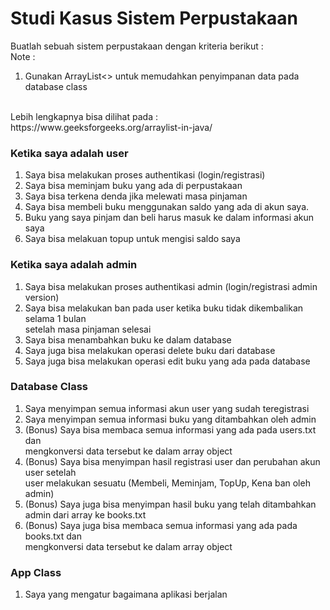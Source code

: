 # Studi Kasus Sistem Perpustakaan

Buatlah sebuah sistem perpustakaan dengan kriteria berikut : 
<br>
Note : 
1. Gunakan ArrayList<> untuk memudahkan penyimpanan data pada database class
<br>
Lebih lengkapnya bisa dilihat pada : https://www.geeksforgeeks.org/arraylist-in-java/

### Ketika saya adalah user 
1. Saya bisa melakukan proses authentikasi (login/registrasi)
2. Saya bisa meminjam buku yang ada di perpustakaan
3. Saya bisa terkena denda jika melewati masa pinjaman
4. Saya bisa membeli buku menggunakan saldo yang ada di akun saya.
5. Buku yang saya pinjam dan beli harus masuk ke dalam informasi akun saya
6. Saya bisa melakuan topup untuk mengisi saldo saya

### Ketika saya adalah admin
1. Saya bisa melakukan proses authentikasi admin (login/registrasi admin version)
2. Saya bisa melakukan ban pada user ketika buku tidak dikembalikan selama 1 bulan <br>
setelah masa pinjaman selesai
3. Saya bisa menambahkan buku ke dalam database
4. Saya juga bisa melakukan operasi delete buku dari database
5. Saya juga bisa melakukan operasi edit buku yang ada pada database

### Database Class
1. Saya menyimpan semua informasi akun user yang sudah teregistrasi
2. Saya menyimpan semua informasi buku yang ditambahkan oleh admin
3. (Bonus) Saya bisa membaca semua informasi yang ada pada users.txt dan <br>
mengkonversi data tersebut ke dalam array object
4. (Bonus) Saya bisa menyimpan hasil registrasi user dan perubahan akun user setelah <br>
user melakukan sesuatu (Membeli, Meminjam, TopUp, Kena ban oleh admin)
5. (Bonus) Saya juga bisa menyimpan hasil buku yang telah ditambahkan admin dari array ke books.txt
6. (Bonus) Saya juga bisa membaca semua informasi yang ada pada books.txt dan <br>
mengkonversi data tersebut ke dalam array object

### App Class
1. Saya yang mengatur bagaimana aplikasi berjalan
